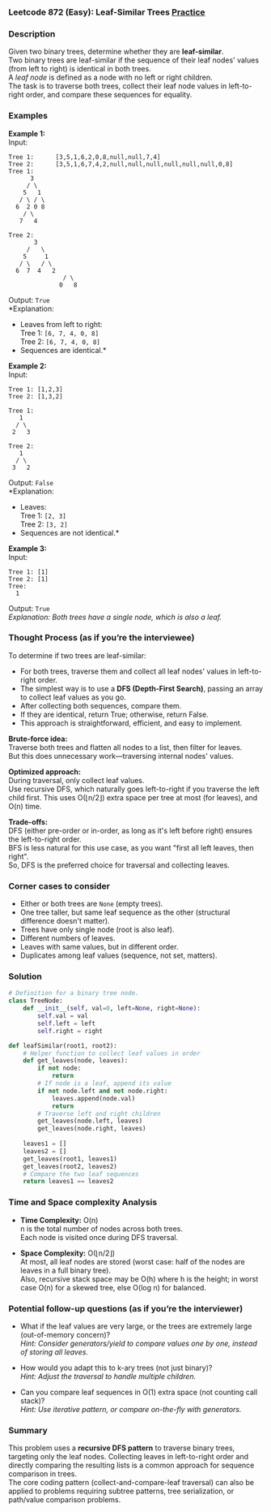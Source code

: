 ### Leetcode 872 (Easy): Leaf-Similar Trees [Practice](https://leetcode.com/problems/leaf-similar-trees)

### Description  
Given two binary trees, determine whether they are **leaf-similar**.  
Two binary trees are leaf-similar if the sequence of their leaf nodes' values (from left to right) is identical in both trees.  
A *leaf node* is defined as a node with no left or right children.  
The task is to traverse both trees, collect their leaf node values in left-to-right order, and compare these sequences for equality.

### Examples  

**Example 1:**  
Input:  
```
Tree 1:      [3,5,1,6,2,0,8,null,null,7,4]
Tree 2:      [3,5,1,6,7,4,2,null,null,null,null,null,null,0,8]
Tree 1:
      3
     / \
    5   1
   / \ / \
  6  2 0 8
    / \
   7   4

Tree 2:
       3
     /   \
    5     1
   / \   / \
  6  7  4   2
               / \
              0   8
```
Output: `True`  
*Explanation:  
- Leaves from left to right:  
  Tree 1: `[6, 7, 4, 0, 8]`  
  Tree 2: `[6, 7, 4, 0, 8]`  
- Sequences are identical.*

**Example 2:**  
Input:  
```
Tree 1: [1,2,3]
Tree 2: [1,3,2]

Tree 1:
   1
  / \
 2   3

Tree 2:
   1
  / \
 3   2
```
Output: `False`  
*Explanation:  
- Leaves:  
  Tree 1: `[2, 3]`  
  Tree 2: `[3, 2]`  
- Sequences are not identical.*

**Example 3:**  
Input:  
```
Tree 1: [1]
Tree 2: [1]
Tree:
  1
```
Output: `True`  
*Explanation: Both trees have a single node, which is also a leaf.*

### Thought Process (as if you’re the interviewee)  
To determine if two trees are leaf-similar:
- For both trees, traverse them and collect all leaf nodes' values in left-to-right order.
- The simplest way is to use a **DFS (Depth-First Search)**, passing an array to collect leaf values as you go.
- After collecting both sequences, compare them.
- If they are identical, return True; otherwise, return False.
- This approach is straightforward, efficient, and easy to implement.

**Brute-force idea:**  
Traverse both trees and flatten all nodes to a list, then filter for leaves.  
But this does unnecessary work—traversing internal nodes' values.

**Optimized approach:**  
During traversal, only collect leaf values.  
Use recursive DFS, which naturally goes left-to-right if you traverse the left child first.
This uses O(⌊n/2⌋) extra space per tree at most (for leaves), and O(n) time.

**Trade-offs:**  
DFS (either pre-order or in-order, as long as it's left before right) ensures the left-to-right order.  
BFS is less natural for this use case, as you want "first all left leaves, then right".  
So, DFS is the preferred choice for traversal and collecting leaves.

### Corner cases to consider  
- Either or both trees are `None` (empty trees).
- One tree taller, but same leaf sequence as the other (structural difference doesn't matter).
- Trees have only single node (root is also leaf).
- Different numbers of leaves.
- Leaves with same values, but in different order.
- Duplicates among leaf values (sequence, not set, matters).

### Solution

```python
# Definition for a binary tree node.
class TreeNode:
    def __init__(self, val=0, left=None, right=None):
        self.val = val
        self.left = left
        self.right = right

def leafSimilar(root1, root2):
    # Helper function to collect leaf values in order
    def get_leaves(node, leaves):
        if not node:
            return
        # If node is a leaf, append its value
        if not node.left and not node.right:
            leaves.append(node.val)
            return
        # Traverse left and right children
        get_leaves(node.left, leaves)
        get_leaves(node.right, leaves)
    
    leaves1 = []
    leaves2 = []
    get_leaves(root1, leaves1)
    get_leaves(root2, leaves2)
    # Compare the two leaf sequences
    return leaves1 == leaves2
```

### Time and Space complexity Analysis  

- **Time Complexity:** O(n)  
  n is the total number of nodes across both trees.  
  Each node is visited once during DFS traversal.

- **Space Complexity:** O(⌊n/2⌋)  
  At most, all leaf nodes are stored (worst case: half of the nodes are leaves in a full binary tree).  
  Also, recursive stack space may be O(h) where h is the height; in worst case O(n) for a skewed tree, else O(log n) for balanced.

### Potential follow-up questions (as if you’re the interviewer)  

- What if the leaf values are very large, or the trees are extremely large (out-of-memory concern)?  
  *Hint: Consider generators/yield to compare values one by one, instead of storing all leaves.*

- How would you adapt this to k-ary trees (not just binary)?  
  *Hint: Adjust the traversal to handle multiple children.*

- Can you compare leaf sequences in O(1) extra space (not counting call stack)?  
  *Hint: Use iterative pattern, or compare on-the-fly with generators.*

### Summary
This problem uses a **recursive DFS pattern** to traverse binary trees, targeting only the leaf nodes. Collecting leaves in left-to-right order and directly comparing the resulting lists is a common approach for sequence comparison in trees.  
The core coding pattern (collect-and-compare-leaf traversal) can also be applied to problems requiring subtree patterns, tree serialization, or path/value comparison problems.